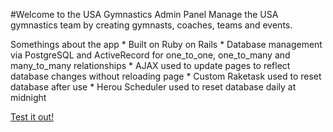 #Welcome to the USA Gymnastics Admin Panel
Manage the USA gymnastics team by creating gymnasts, coaches, teams and events.

Somethings about the app
	* Built on Ruby on Rails
	* Database management via PostgreSQL and ActiveRecord for one_to_one, one_to_many and many_to_many relationships
	* AJAX used to update pages to reflect database changes without reloading page
	* Custom Raketask used to reset database after use
	* Herou Scheduler used to reset database daily at midnight

[Test it out!](https://gymnastics-panel.herokuapp.com/)






